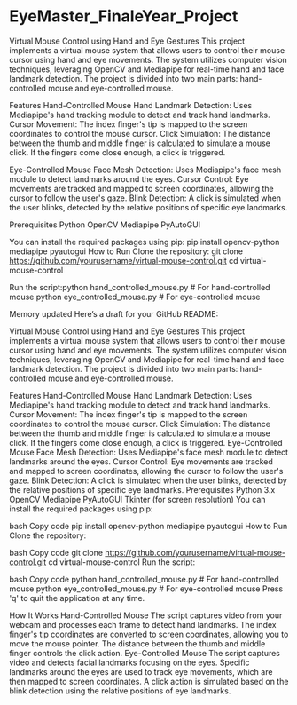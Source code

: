 # EyeMaster_FinaleYear_Project

Virtual Mouse Control using Hand and Eye Gestures
This project implements a virtual mouse system that allows users to control their mouse cursor using hand and eye movements. The system utilizes computer vision techniques, leveraging OpenCV and Mediapipe for real-time hand and face landmark detection. The project is divided into two main parts: hand-controlled mouse and eye-controlled mouse.

Features
Hand-Controlled Mouse
Hand Landmark Detection: Uses Mediapipe's hand tracking module to detect and track hand landmarks.
Cursor Movement: The index finger's tip is mapped to the screen coordinates to control the mouse cursor.
Click Simulation: The distance between the thumb and middle finger is calculated to simulate a mouse click. If the fingers come close enough, a click is triggered.

Eye-Controlled Mouse
Face Mesh Detection: Uses Mediapipe's face mesh module to detect landmarks around the eyes.
Cursor Control: Eye movements are tracked and mapped to screen coordinates, allowing the cursor to follow the user's gaze.
Blink Detection: A click is simulated when the user blinks, detected by the relative positions of specific eye landmarks.

Prerequisites
Python
OpenCV
Mediapipe
PyAutoGUI

You can install the required packages using pip:
pip install opencv-python mediapipe pyautogui
How to Run
Clone the repository: git clone https://github.com/yourusername/virtual-mouse-control.git
cd virtual-mouse-control

Run the script:python hand_controlled_mouse.py  # For hand-controlled mouse
python eye_controlled_mouse.py   # For eye-controlled mouse

Memory updated
Here’s a draft for your GitHub README:

Virtual Mouse Control using Hand and Eye Gestures
This project implements a virtual mouse system that allows users to control their mouse cursor using hand and eye movements. The system utilizes computer vision techniques, leveraging OpenCV and Mediapipe for real-time hand and face landmark detection. The project is divided into two main parts: hand-controlled mouse and eye-controlled mouse.

Features
Hand-Controlled Mouse
Hand Landmark Detection: Uses Mediapipe's hand tracking module to detect and track hand landmarks.
Cursor Movement: The index finger's tip is mapped to the screen coordinates to control the mouse cursor.
Click Simulation: The distance between the thumb and middle finger is calculated to simulate a mouse click. If the fingers come close enough, a click is triggered.
Eye-Controlled Mouse
Face Mesh Detection: Uses Mediapipe's face mesh module to detect landmarks around the eyes.
Cursor Control: Eye movements are tracked and mapped to screen coordinates, allowing the cursor to follow the user's gaze.
Blink Detection: A click is simulated when the user blinks, detected by the relative positions of specific eye landmarks.
Prerequisites
Python 3.x
OpenCV
Mediapipe
PyAutoGUI
Tkinter (for screen resolution)
You can install the required packages using pip:

bash
Copy code
pip install opencv-python mediapipe pyautogui
How to Run
Clone the repository:

bash
Copy code
git clone https://github.com/yourusername/virtual-mouse-control.git
cd virtual-mouse-control
Run the script:

bash
Copy code
python hand_controlled_mouse.py  # For hand-controlled mouse
python eye_controlled_mouse.py   # For eye-controlled mouse
Press 'q' to quit the application at any time.

How It Works
Hand-Controlled Mouse
The script captures video from your webcam and processes each frame to detect hand landmarks.
The index finger's tip coordinates are converted to screen coordinates, allowing you to move the mouse pointer.
The distance between the thumb and middle finger controls the click action.
Eye-Controlled Mouse
The script captures video and detects facial landmarks focusing on the eyes.
Specific landmarks around the eyes are used to track eye movements, which are then mapped to screen coordinates.
A click action is simulated based on the blink detection using the relative positions of eye landmarks.
